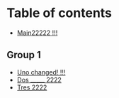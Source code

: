 # Table of contents

* [Main22222 !!!](README.md)

## Group 1

* [Uno changed! !!!](group-1/uno-changed.md)
* [Dos \_\_\_\_\_ 2222](group-1/dos-\_\_\_\_\_-2222.md)
* [Tres 2222](group-1/tres-2222.md)

